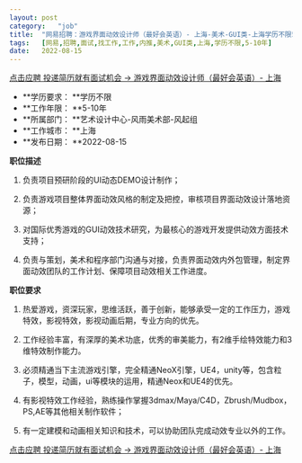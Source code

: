 ```yaml
---
layout:	post
category:	"job"
title:	"网易招聘：游戏界面动效设计师（最好会英语）- 上海-美术-GUI类-上海学历不限5-10年"
tags:	[网易,招聘,面试,找工作,工作,内推,美术,GUI类,上海,学历不限,5-10年]
date:	2022-08-15
---
```


[点击应聘 投递简历就有面试机会 ->  游戏界面动效设计师（最好会英语）- 上海](http://mobile.bole.netease.com/bole/boleDetail?id=32144&employeeId=346f03c3cda5f04c&key=all)



- **学历要求： **学历不限
- **工作年限： **5-10年
- **所属部门： **艺术设计中心-风雨美术部-风起组
- **工作城市： **上海
- **发布日期： **2022-08-15



**职位描述**

1. 负责项目预研阶段的UI动态DEMO设计制作；

2. 负责游戏项目整体界面动效风格的制定及把控，审核项目界面动效设计落地资源；

3. 对国际优秀游戏的GUI动效技术研究，为最核心的游戏开发提供动效方面技术支持；

4. 负责与策划，美术和程序部门沟通与对接，负责界面动效内外包管理，制定界面动效团队的工作计划、保障项目动效相关工作进度。



**职位要求**

1. 热爱游戏，资深玩家，思维活跃，善于创新，能够承受一定的工作压力，游戏特效，影视特效，影视动画后期，专业方向的优先。

2. 工作经验丰富，有深厚的美术功底，优秀的审美能力，有2维手绘特效能力和3维特效制作能力。

3. 必须精通当下主流游戏引擎，完全精通NeoX引擎，UE4，unity等，包含粒子，模型，动画，ui等模块的运用，精通Neox和UE4的优先。

4. 有影视特效工作经验，熟练操作掌握3dmax/Maya/C4D，Zbrush/Mudbox，PS,AE等其他相关制作软件；

5. 有一定建模和动画相关知识和技术，可以协助团队完成动效专业以外的工作。



[点击应聘 投递简历就有面试机会 ->  游戏界面动效设计师（最好会英语）- 上海](http://mobile.bole.netease.com/bole/boleDetail?id=32144&employeeId=346f03c3cda5f04c&key=all)